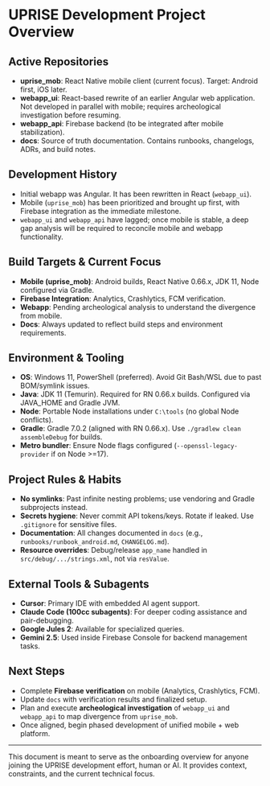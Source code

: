 # UPRISE Development Project Overview

## Active Repositories
- **uprise_mob**: React Native mobile client (current focus). Target: Android first, iOS later.
- **webapp_ui**: React-based rewrite of an earlier Angular web application. Not developed in parallel with mobile; requires archeological investigation before resuming.
- **webapp_api**: Firebase backend (to be integrated after mobile stabilization).
- **docs**: Source of truth documentation. Contains runbooks, changelogs, ADRs, and build notes.

## Development History
- Initial webapp was Angular. It has been rewritten in React (`webapp_ui`).
- Mobile (`uprise_mob`) has been prioritized and brought up first, with Firebase integration as the immediate milestone.
- `webapp_ui` and `webapp_api` have lagged; once mobile is stable, a deep gap analysis will be required to reconcile mobile and webapp functionality.

## Build Targets & Current Focus
- **Mobile (uprise_mob)**: Android builds, React Native 0.66.x, JDK 11, Node configured via Gradle.
- **Firebase Integration**: Analytics, Crashlytics, FCM verification.
- **Webapp**: Pending archeological analysis to understand the divergence from mobile.
- **Docs**: Always updated to reflect build steps and environment requirements.

## Environment & Tooling
- **OS**: Windows 11, PowerShell (preferred). Avoid Git Bash/WSL due to past BOM/symlink issues.
- **Java**: JDK 11 (Temurin). Required for RN 0.66.x builds. Configured via JAVA_HOME and Gradle JVM.
- **Node**: Portable Node installations under `C:\tools` (no global Node conflicts).
- **Gradle**: Gradle 7.0.2 (aligned with RN 0.66.x). Use `./gradlew clean assembleDebug` for builds.
- **Metro bundler**: Ensure Node flags configured (`--openssl-legacy-provider` if on Node >=17).

## Project Rules & Habits
- **No symlinks**: Past infinite nesting problems; use vendoring and Gradle subprojects instead.
- **Secrets hygiene**: Never commit API tokens/keys. Rotate if leaked. Use `.gitignore` for sensitive files.
- **Documentation**: All changes documented in `docs` (e.g., `runbooks/runbook_android.md`, `CHANGELOG.md`).
- **Resource overrides**: Debug/release `app_name` handled in `src/debug/.../strings.xml`, not via `resValue`.

## External Tools & Subagents
- **Cursor**: Primary IDE with embedded AI agent support.
- **Claude Code (100cc subagents)**: For deeper coding assistance and pair-debugging.
- **Google Jules 2**: Available for specialized queries.
- **Gemini 2.5**: Used inside Firebase Console for backend management tasks.

## Next Steps
- Complete **Firebase verification** on mobile (Analytics, Crashlytics, FCM).
- Update `docs` with verification results and finalized setup.
- Plan and execute **archeological investigation** of `webapp_ui` and `webapp_api` to map divergence from `uprise_mob`.
- Once aligned, begin phased development of unified mobile + web platform.

---
This document is meant to serve as the onboarding overview for anyone joining the UPRISE development effort, human or AI. It provides context, constraints, and the current technical focus.
